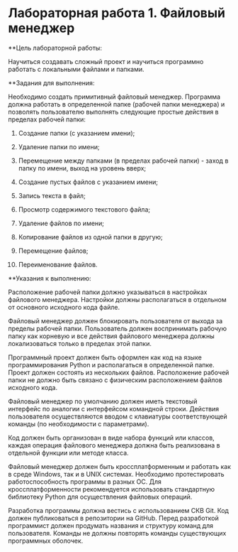 

# Лабораторная работа 1. Файловый менеджер

**Цель лабораторной работы:

Научиться создавать сложный проект и научиться программно работать с локальными файлами и папками.

**Задания для выполнения:

Необходимо создать примитивный файловый менеджер. Программа должна работать в определенной папке (рабочей папки менеджера) и позволять пользователю выполнять следующие простые действия в пределах рабочей папки:

1. Создание папки (с указанием имени);

2. Удаление папки по имени;

3. Перемещение между папками (в пределах рабочей папки) - заход в папку по имени, выход на уровень вверх;

4. Создание пустых файлов с указанием имени;

5. Запись текста в файл;

6. Просмотр содержимого текстового файла;

7. Удаление файлов по имени;

8. Копирование файлов из одной папки в другую;

9. Перемещение файлов;

10. Переименование файлов.

**Указания к выполнению:

Расположение рабочей папки должно указываться в настройках файлового менеджера. Настройки должны располагаться в отдельном от основного исходного кода файле.

Файловый менеджер должен блокировать пользователя от выхода за пределы рабочей папки. Пользователь должен воспринимать рабочую папку как корневую и все действия файлового менеджера должны локализоваться только в пределах этой папки.

Программный проект должен быть оформлен как код на языке программирования Python и располагаться в определенной папке. Проект должен состоять из нескольких файлов. Расположение рабочей папки не должно быть связано с физическим расположением файлов исходного кода. 

Файловый менеджер по умолчанию должен иметь текстовый интерфейс по аналогии с интерфейсом командной строки. Действия пользователя осуществляются вводом с клавиатуры соответствующей команды (по необходимости с параметрами).

Код должен быть организован в виде набора функций или классов, каждая операция файлового менеджера должна быть реализована в отдельной функции или методе класса.

Файловый менеджер должен быть кроссплатформенным и работать как в среде Windows, так и в UNIX системах. Необходимо протестировать работоспособность программы в разных ОС. Для кроссплатформенности рекомендуется использовать стандартную библиотеку Python для осуществления файловых операций.

Разработка программы должна вестись с использованием СКВ Git. Код должен публиковаться в репозитории на GitHub.
Перед разработкой программист должен продумать названия и структуру команд для пользователя. Команды не должны повторять команды существующих программных оболочек.
